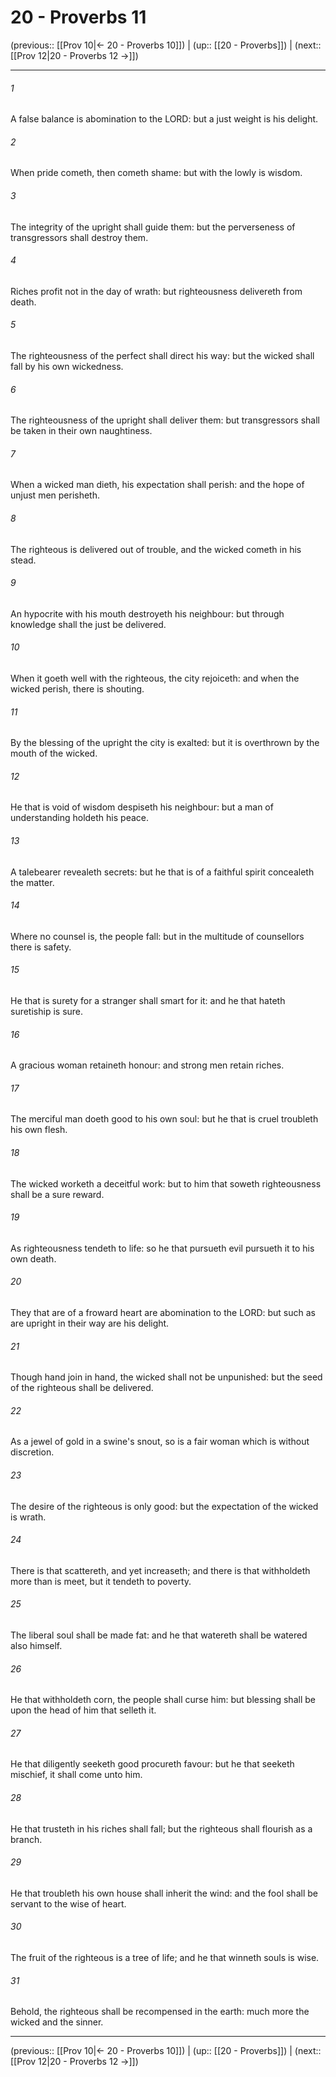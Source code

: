 # 20 - Proverbs 11

(previous:: [[Prov 10|← 20 - Proverbs 10]]) | (up:: [[20 - Proverbs]]) | (next:: [[Prov 12|20 - Proverbs 12 →]])

***


###### 1 
A false balance is abomination to the LORD: but a just weight is his delight. 

###### 2 
When pride cometh, then cometh shame: but with the lowly is wisdom. 

###### 3 
The integrity of the upright shall guide them: but the perverseness of transgressors shall destroy them. 

###### 4 
Riches profit not in the day of wrath: but righteousness delivereth from death. 

###### 5 
The righteousness of the perfect shall direct his way: but the wicked shall fall by his own wickedness. 

###### 6 
The righteousness of the upright shall deliver them: but transgressors shall be taken in their own naughtiness. 

###### 7 
When a wicked man dieth, his expectation shall perish: and the hope of unjust men perisheth. 

###### 8 
The righteous is delivered out of trouble, and the wicked cometh in his stead. 

###### 9 
An hypocrite with his mouth destroyeth his neighbour: but through knowledge shall the just be delivered. 

###### 10 
When it goeth well with the righteous, the city rejoiceth: and when the wicked perish, there is shouting. 

###### 11 
By the blessing of the upright the city is exalted: but it is overthrown by the mouth of the wicked. 

###### 12 
He that is void of wisdom despiseth his neighbour: but a man of understanding holdeth his peace. 

###### 13 
A talebearer revealeth secrets: but he that is of a faithful spirit concealeth the matter. 

###### 14 
Where no counsel is, the people fall: but in the multitude of counsellors there is safety. 

###### 15 
He that is surety for a stranger shall smart for it: and he that hateth suretiship is sure. 

###### 16 
A gracious woman retaineth honour: and strong men retain riches. 

###### 17 
The merciful man doeth good to his own soul: but he that is cruel troubleth his own flesh. 

###### 18 
The wicked worketh a deceitful work: but to him that soweth righteousness shall be a sure reward. 

###### 19 
As righteousness tendeth to life: so he that pursueth evil pursueth it to his own death. 

###### 20 
They that are of a froward heart are abomination to the LORD: but such as are upright in their way are his delight. 

###### 21 
Though hand join in hand, the wicked shall not be unpunished: but the seed of the righteous shall be delivered. 

###### 22 
As a jewel of gold in a swine's snout, so is a fair woman which is without discretion. 

###### 23 
The desire of the righteous is only good: but the expectation of the wicked is wrath. 

###### 24 
There is that scattereth, and yet increaseth; and there is that withholdeth more than is meet, but it tendeth to poverty. 

###### 25 
The liberal soul shall be made fat: and he that watereth shall be watered also himself. 

###### 26 
He that withholdeth corn, the people shall curse him: but blessing shall be upon the head of him that selleth it. 

###### 27 
He that diligently seeketh good procureth favour: but he that seeketh mischief, it shall come unto him. 

###### 28 
He that trusteth in his riches shall fall; but the righteous shall flourish as a branch. 

###### 29 
He that troubleth his own house shall inherit the wind: and the fool shall be servant to the wise of heart. 

###### 30 
The fruit of the righteous is a tree of life; and he that winneth souls is wise. 

###### 31 
Behold, the righteous shall be recompensed in the earth: much more the wicked and the sinner.

***

(previous:: [[Prov 10|← 20 - Proverbs 10]]) | (up:: [[20 - Proverbs]]) | (next:: [[Prov 12|20 - Proverbs 12 →]])
